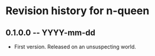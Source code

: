 # Revision history for n-queen

## 0.1.0.0  -- YYYY-mm-dd

* First version. Released on an unsuspecting world.

